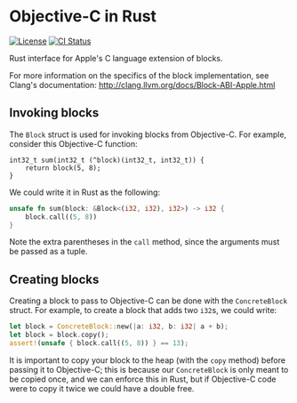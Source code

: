 # Objective-C in Rust

[![License](https://badgen.net/badge/license/MIT/blue)](../LICENSE.txt)
[![CI Status](https://github.com/madsmtm/objc/workflows/CI/badge.svg)](https://github.com/madsmtm/objc/actions)

Rust interface for Apple's C language extension of blocks.

For more information on the specifics of the block implementation, see
Clang's documentation: http://clang.llvm.org/docs/Block-ABI-Apple.html

## Invoking blocks

The `Block` struct is used for invoking blocks from Objective-C. For example,
consider this Objective-C function:

``` objc
int32_t sum(int32_t (^block)(int32_t, int32_t)) {
    return block(5, 8);
}
```

We could write it in Rust as the following:

``` rust
unsafe fn sum(block: &Block<(i32, i32), i32>) -> i32 {
    block.call((5, 8))
}
```

Note the extra parentheses in the `call` method, since the arguments must be
passed as a tuple.

## Creating blocks

Creating a block to pass to Objective-C can be done with the `ConcreteBlock`
struct. For example, to create a block that adds two `i32`s, we could write:

``` rust
let block = ConcreteBlock::new(|a: i32, b: i32| a + b);
let block = block.copy();
assert!(unsafe { block.call((5, 8)) } == 13);
```

It is important to copy your block to the heap (with the `copy` method) before
passing it to Objective-C; this is because our `ConcreteBlock` is only meant
to be copied once, and we can enforce this in Rust, but if Objective-C code
were to copy it twice we could have a double free.
